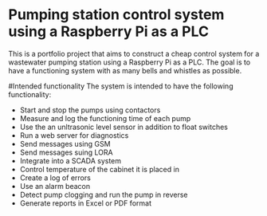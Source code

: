 # Pumping station control system using a Raspberry Pi as a PLC

This is a portfolio project that aims to construct a cheap control system for a wastewater pumping station using a Raspberry Pi as a PLC.
The goal is to have a functioning system with as many bells and whistles as possible.

#Intended functionality
The system is intended to have the following functionality:
 * Start and stop the pumps using contactors
 * Measure and log the functioning time of each pump
 * Use the an unltrasonic level sensor in addition to float switches
 * Run a web server for diagnostics
 * Send messages using GSM 
 * Send messages suing LORA
 * Integrate into a SCADA system
 * Control temperature of the cabinet it is placed in
 * Create a log of errors 
 * Use an alarm beacon
 * Detect pump clogging and run the pump in reverse
 * Generate reports in Excel or PDF format
 